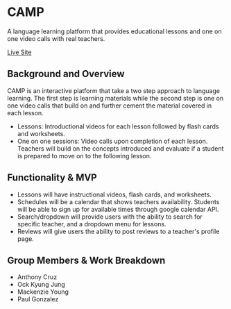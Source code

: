 # CAMP
A language learning platform that provides educational lessons and one on one video calls with real teachers.  

[Live Site](https://camp-mern-project.herokuapp.com/) 

## Background and Overview
CAMP is an interactive platform that take a two step approach to language learning. 
The first step is learning materials while the second step is one on one video calls that build 
on and further cement the material covered in each lesson. 

* Lessons: Introductional videos for each lesson followed by flash cards and worksheets.
* One on one sessions: Video calls upon completion of each lesson. Teachers will build on the concepts introduced
and evaluate if a student is prepared to move on to the following lesson. 

## Functionality & MVP

* Lessons will have instructional videos, flash cards, and worksheets. 
* Schedules will be a calendar that shows teachers availability. Students will be able 
to sign up for available times through google calendar API. 
* Search/dropdown will provide users with the ability to search for specific teacher, and a dropdown menu for lessons.
* Reviews will give users the ability to post reviews to a teacher's profile page. 

## Group Members & Work Breakdown
* Anthony Cruz 
* Ock Kyung Jung 
* Mackenzie Young 
* Paul Gonzalez
